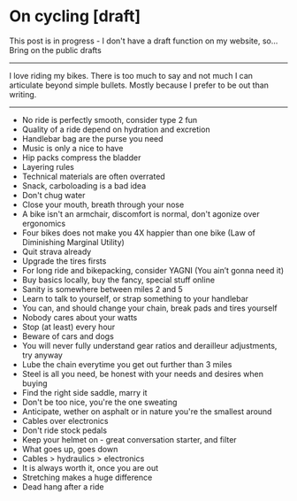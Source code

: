 # On cycling [draft]

This post is in progress - I don't have a draft function on my website, so... Bring on the public drafts

---

I love riding my bikes. There is too much to say and not much I can articulate beyond simple bullets. Mostly because I prefer to be out than writing.

--- 

- No ride is perfectly smooth, consider type 2 fun
- Quality of a ride depend on hydration and excretion
- Handlebar bag are the purse you need
- Music is only a nice to have
- Hip packs compress the bladder
- Layering rules
- Technical materials are often overrated
- Snack, carboloading is a bad idea
- Don't chug water
- Close your mouth, breath through your nose
- A bike isn't an armchair, discomfort is normal, don't agonize over ergonomics
- Four bikes does not make you 4X happier than one bike (Law of Diminishing Marginal Utility) 
- Quit strava already
- Upgrade the tires firsts
- For long ride and bikepacking, consider YAGNI (You ain’t gonna need it)
- Buy basics locally, buy the fancy, special stuff online
- Sanity is somewhere between miles 2 and 5
- Learn to talk to yourself, or strap something to your handlebar
- You can, and should change your chain, break pads and tires yourself
- Nobody cares about your watts
- Stop (at least) every hour
- Beware of cars and dogs
- You will never fully understand gear ratios and derailleur adjustments, try anyway
- Lube the chain everytime you get out further than 3 miles
- Steel is all you need, be honest with your needs and desires when buying
- Find the right side saddle, marry it
- Don't be too nice, you're the one sweating
- Anticipate, wether on asphalt or in nature you're the smallest around
- Cables over electronics
- Don't ride stock pedals
- Keep your helmet on - great conversation starter, and filter
- What goes up, goes down
- Cables > hydraulics > electronics
- It is always worth it, once you are out
- Stretching makes a huge difference
- Dead hang after a ride